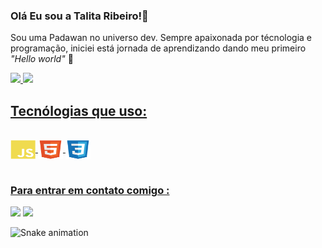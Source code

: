 ### Olá Eu sou a Talita Ribeiro!👋

Sou uma Padawan no universo dev. Sempre apaixonada por técnologia e programação, iniciei está jornada de aprendizando dando meu primeiro  *"Hello world"* 🚀

<div>
  <a href="https://github.com/talitaribeirovic">
  <img height="180em" src="https://github-readme-stats.vercel.app/api?username=talitaribeirovic&show_icons=true&theme=tokyonight&include_all_commits=true&count_private=true"/>
  <img height="180em" src="https://github-readme-stats.vercel.app/api/top-langs/?username=talitaribeirovic&layout=compact&langs_count=6&theme=tokyonight"/>
</div>
  
  ## Tecnólogias que uso: 
  
<div style="display: inline_block"><br>
  <img align="center" alt="Js" height="30" width="40" src="https://raw.githubusercontent.com/devicons/devicon/master/icons/javascript/javascript-plain.svg">
  <img align="center" alt="HTML" height="30" width="40" src="https://raw.githubusercontent.com/devicons/devicon/master/icons/html5/html5-original.svg">
  <img align="center" alt="CSS" height="30" width="40" src="https://raw.githubusercontent.com/devicons/devicon/master/icons/css3/css3-original.svg">
</div>
 
 <br>
 
  ### Para entrar em contato comigo :
 
<div> 
  <a href = "mailto:talitaribeirovic@gmail.com"><img src="https://img.shields.io/badge/-Gmail-%23333?style=for-the-badge&logo=gmail&logoColor=white" target="_blank"></a>
  <a href="https://www.linkedin.com/in/talita-devfrontend" target="_blank"><img src="https://img.shields.io/badge/-LinkedIn-%230077B5?style=for-the-badge&logo=linkedin&logoColor=white" target="_blank"></a> 
 
  
![Snake animation](https://github.com/talitaribeirovic/talitaribeirovic/blob/output/github-contribution-grid-snake.svg)

</div>






